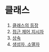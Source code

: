 # 클래스

  1. [클래스의 등장](https://github.com/Nighthom/Files/tree/main/Study/C++/Class/%ED%81%B4%EB%9E%98%EC%8A%A4%EC%9D%98%20%EB%93%B1%EC%9E%A5)
  2. [접근 제어 지시자](https://github.com/Nighthom/Files/tree/main/Study/C++/Class/%EC%A0%91%EA%B7%BC%20%EC%A0%9C%EC%96%B4%20%EC%A7%80%EC%8B%9C%EC%9E%90)
  3. [상속]()
  4. [생성자, 소멸자](https://github.com/Nighthom/Files/tree/main/Study/C%2B%2B/Class/%EC%83%9D%EC%84%B1%EC%9E%90%2C%20%EC%86%8C%EB%A9%B8%EC%9E%90)
